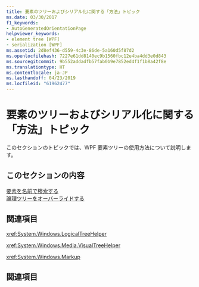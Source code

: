 ```yaml
---
title: 要素のツリーおよびシリアル化に関する「方法」トピック
ms.date: 03/30/2017
f1_keywords:
- AutoGeneratedOrientationPage
helpviewer_keywords:
- element tree [WPF]
- serialization [WPF]
ms.assetid: 2d8ef436-d559-4c3e-86de-5a160d5f87d2
ms.openlocfilehash: 7227e61dd8140ec9b1560fbc12e4ba4dd3e0d843
ms.sourcegitcommit: 9b552addadfb57fab0b9e7852ed4f1f1b8a42f8e
ms.translationtype: HT
ms.contentlocale: ja-JP
ms.lasthandoff: 04/23/2019
ms.locfileid: "61962477"
---
```

# <a name="element-tree-and-serialization-how-to-topics"></a>要素のツリーおよびシリアル化に関する「方法」トピック
このセクションのトピックでは、WPF 要素ツリーの使用方法について説明します。  
  
## <a name="in-this-section"></a>このセクションの内容  
 [要素を名前で検索する](how-to-find-an-element-by-its-name.md)  
 [論理ツリーをオーバーライドする](how-to-override-the-logical-tree.md)  
  
## <a name="reference"></a>関連項目  
 <xref:System.Windows.LogicalTreeHelper>  
  
 <xref:System.Windows.Media.VisualTreeHelper>  
  
 <xref:System.Windows.Markup>  
  
## <a name="related-sections"></a>関連項目
